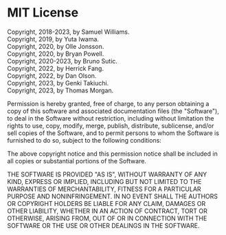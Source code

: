 # MIT License

Copyright, 2018-2023, by Samuel Williams.  
Copyright, 2019, by Yuta Iwama.  
Copyright, 2020, by Olle Jonsson.  
Copyright, 2020, by Bryan Powell.  
Copyright, 2020-2023, by Bruno Sutic.  
Copyright, 2022, by Herrick Fang.  
Copyright, 2022, by Dan Olson.  
Copyright, 2023, by Genki Takiuchi.  
Copyright, 2023, by Thomas Morgan.  

Permission is hereby granted, free of charge, to any person obtaining a copy
of this software and associated documentation files (the "Software"), to deal
in the Software without restriction, including without limitation the rights
to use, copy, modify, merge, publish, distribute, sublicense, and/or sell
copies of the Software, and to permit persons to whom the Software is
furnished to do so, subject to the following conditions:

The above copyright notice and this permission notice shall be included in all
copies or substantial portions of the Software.

THE SOFTWARE IS PROVIDED "AS IS", WITHOUT WARRANTY OF ANY KIND, EXPRESS OR
IMPLIED, INCLUDING BUT NOT LIMITED TO THE WARRANTIES OF MERCHANTABILITY,
FITNESS FOR A PARTICULAR PURPOSE AND NONINFRINGEMENT. IN NO EVENT SHALL THE
AUTHORS OR COPYRIGHT HOLDERS BE LIABLE FOR ANY CLAIM, DAMAGES OR OTHER
LIABILITY, WHETHER IN AN ACTION OF CONTRACT, TORT OR OTHERWISE, ARISING FROM,
OUT OF OR IN CONNECTION WITH THE SOFTWARE OR THE USE OR OTHER DEALINGS IN THE
SOFTWARE.
